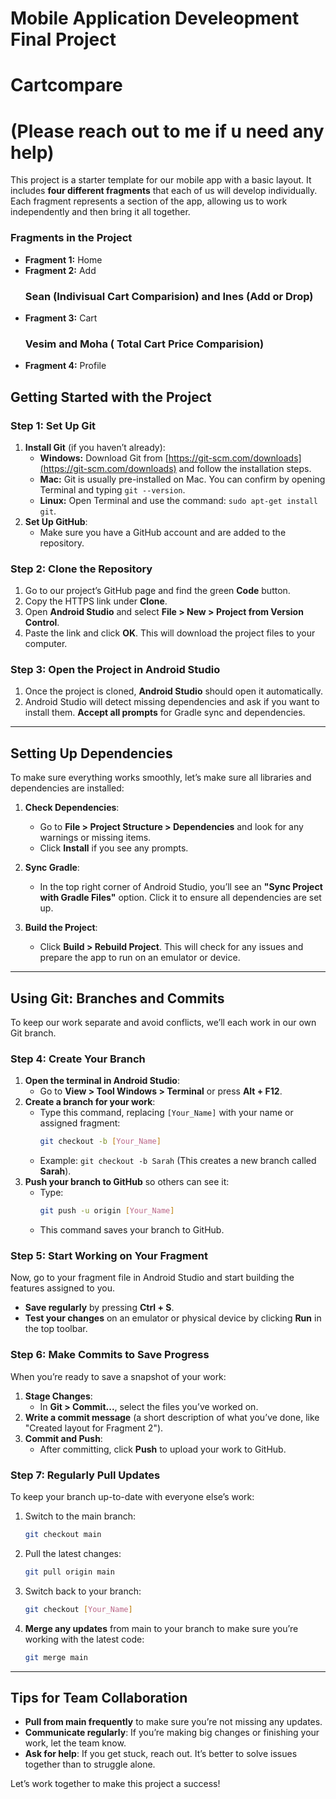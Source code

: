 # Mobile Application Develeopment Final Project
# Cartcompare

# (Please reach out to me if u need any help)
This project is a starter template for our mobile app with a basic layout. It includes **four different fragments** that each of us will develop individually. Each fragment represents a section of the app, allowing us to work independently and then bring it all together.

### Fragments in the Project
- **Fragment 1:** Home
- **Fragment 2:** Add
    ### Sean (Indivisual Cart Comparision) and Ines (Add or Drop)  
- **Fragment 3:** Cart
    ### Vesim and Moha ( Total Cart Price Comparision)
- **Fragment 4:** Profile





## Getting Started with the Project

### Step 1: Set Up Git
1. **Install Git** (if you haven’t already):
   - **Windows:** Download Git from [https://git-scm.com/downloads](https://git-scm.com/downloads) and follow the installation steps.
   - **Mac:** Git is usually pre-installed on Mac. You can confirm by opening Terminal and typing `git --version`.
   - **Linux:** Open Terminal and use the command: `sudo apt-get install git`.
2. **Set Up GitHub**:
   - Make sure you have a GitHub account and are added to the repository.

### Step 2: Clone the Repository
1. Go to our project’s GitHub page and find the green **Code** button.
2. Copy the HTTPS link under **Clone**.
3. Open **Android Studio** and select **File > New > Project from Version Control**.
4. Paste the link and click **OK**. This will download the project files to your computer.

### Step 3: Open the Project in Android Studio
1. Once the project is cloned, **Android Studio** should open it automatically.
2. Android Studio will detect missing dependencies and ask if you want to install them. **Accept all prompts** for Gradle sync and dependencies.

---

## Setting Up Dependencies
To make sure everything works smoothly, let’s make sure all libraries and dependencies are installed:
1. **Check Dependencies**:
   - Go to **File > Project Structure > Dependencies** and look for any warnings or missing items.
   - Click **Install** if you see any prompts.
   
2. **Sync Gradle**:
   - In the top right corner of Android Studio, you’ll see an **"Sync Project with Gradle Files"** option. Click it to ensure all dependencies are set up.

3. **Build the Project**:
   - Click **Build > Rebuild Project**. This will check for any issues and prepare the app to run on an emulator or device.

---

## Using Git: Branches and Commits

To keep our work separate and avoid conflicts, we’ll each work in our own Git branch.

### Step 4: Create Your Branch
1. **Open the terminal in Android Studio**:
   - Go to **View > Tool Windows > Terminal** or press **Alt + F12**.
2. **Create a branch for your work**:
   - Type this command, replacing `[Your_Name]` with your name or assigned fragment:
     ```bash
     git checkout -b [Your_Name]
     ```
   - Example: `git checkout -b Sarah` (This creates a new branch called **Sarah**).
3. **Push your branch to GitHub** so others can see it:
   - Type:
     ```bash
     git push -u origin [Your_Name]
     ```
   - This command saves your branch to GitHub.

### Step 5: Start Working on Your Fragment
Now, go to your fragment file in Android Studio and start building the features assigned to you. 

- **Save regularly** by pressing **Ctrl + S**.
- **Test your changes** on an emulator or physical device by clicking **Run** in the top toolbar.

### Step 6: Make Commits to Save Progress
When you’re ready to save a snapshot of your work:
1. **Stage Changes**:
   - In **Git > Commit...**, select the files you’ve worked on.
2. **Write a commit message** (a short description of what you’ve done, like "Created layout for Fragment 2").
3. **Commit and Push**:
   - After committing, click **Push** to upload your work to GitHub.

### Step 7: Regularly Pull Updates
To keep your branch up-to-date with everyone else’s work:
1. Switch to the main branch:
   ```bash
   git checkout main
   ```
2. Pull the latest changes:
   ```bash
   git pull origin main
   ```
3. Switch back to your branch:
   ```bash
   git checkout [Your_Name]
   ```
4. **Merge any updates** from main to your branch to make sure you’re working with the latest code:
   ```bash
   git merge main
   ```

---

## Tips for Team Collaboration
- **Pull from main frequently** to make sure you’re not missing any updates.
- **Communicate regularly**: If you’re making big changes or finishing your work, let the team know.
- **Ask for help**: If you get stuck, reach out. It’s better to solve issues together than to struggle alone.

Let’s work together to make this project a success!
